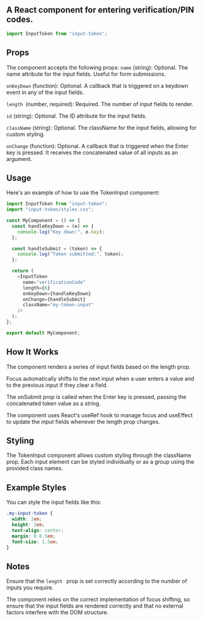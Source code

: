 <!-- Include the component in your project by importing it: -->

## A React component for entering verification/PIN codes.

```ts
import InputToken from "input-token";
```

## Props

The component accepts the following props:
`name` (string): Optional. The name attribute for the input fields. Useful for form submissions.

`onKeyDown` (function): Optional. A callback that is triggered on a keydown event in any of the input fields.

`length `(number, required): Required. The number of input fields to render.

`id` (string): Optional. The ID attribute for the input fields.

`className` (string): Optional. The className for the input fields, allowing for custom styling.

`onChange` (function): Optional. A callback that is triggered when the Enter key is pressed. It receives the concatenated value of all inputs as an argument.

## Usage

Here's an example of how to use the TokenInput component:

```ts
import InputToken from "input-token";
import "input-token/styles.css";

const MyComponent = () => {
  const handleKeyDown = (e) => {
    console.log("Key down:", e.key);
  };

  const handleSubmit = (token) => {
    console.log("Token submitted:", token);
  };

  return (
    <InputToken
      name="verificationCode"
      length={6}
      onKeyDown={handleKeyDown}
      onChange={handleSubmit}
      className="my-token-input"
    />
  );
};

export default MyComponent;
```

## How It Works

The component renders a series of input fields based on the length prop.

Focus automatically shifts to the next input when a user enters a value and to the previous input if they clear a field.

The onSubmit prop is called when the Enter key is pressed, passing the concatenated token value as a string.

The component uses React's useRef hook to manage focus and useEffect to update the input fields whenever the length prop changes.

## Styling

The TokenInput component allows custom styling through the className prop. Each input element can be styled individually or as a group using the provided class names.

## Example Styles

You can style the input fields like this:

```css
.my-input-token {
  width: 2em;
  height: 2em;
  text-align: center;
  margin: 0 0.5em;
  font-size: 1.5em;
}
```

## Notes

Ensure that the `length ` prop is set correctly according to the number of inputs you require.

The component relies on the correct implementation of focus shifting, so ensure that the input fields are rendered correctly and that no external factors interfere with the DOM structure.
